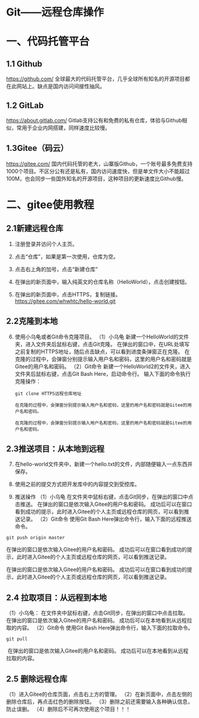 # Git——远程仓库操作

# 一、代码托管平台

## 1.1 Github
https://github.com/
全球最大的代码托管平台，几乎全球所有知名的开源项目都在此网站上。缺点是国内访问间接性抽风。

## 1.2 GitLab
https://about.gitlab.com/
Gitlab支持公有和免费的私有仓库，体验与Github相似，常用于企业内网搭建，同样速度比较慢。

## 1.3Gitee（码云）
https://gitee.com/
国内代码托管的老大，山寨版Github，一个账号最多免费支持1000个项目。不区分公有还是私有，国内访问速度快，但是单文件大小不能超过100M，也会同步一些国外知名的开源项目，这种项目的更新速度比Github慢。

# 二、gitee使用教程
## 2.1新建远程仓库

1. 注册登录并访问个人主页。

2. 点击“仓库”，如果是第一次使用，仓库为空。

3. 点击右上角的加号，点击“新建仓库”

4. 在弹出的新页面中，输入纯英文的仓库名称（HelloWorld），点击创建按钮。

5. 在弹出的新页面中，点击HTTPS，复制链接。
     https://gitee.com/whwhtc/hello-world.git

## 2.2克隆到本地

6. 使用小乌龟或者Git命令克隆项目。
     （1）小乌龟
       新建一个HelloWorld的文件夹，进入文件夹后鼠标右键，点击Git克隆。
       在弹出的窗口中，在URL处填写之前复制的HTTPS地址，随后点击缺点，可以看到进度条弹窗正在克隆。
       在克隆的过程中，会弹窗分别提示输入用户名和密码，这里的用户名和密码就是Gitee的用户名和密码。
       （2）Git命令
       新建一个HelloWorld2的文件夹，进入文件夹后鼠标右键，点击Git Bash Here，启动命令行。
       输入下面的命令执行克隆操作：

     ```
     git clone HTTPS远程仓库地址
     ```

       在克隆的过程中，会弹窗分别提示输入用户名和密码，这里的用户名和密码就是Gitee的用户名和密码。

       在克隆的过程中，会弹窗分别提示输入用户名和密码，这里的用户名和密码就是Gitee的用户名和密码。

## 2.3推送项目：从本地到远程

7. 在hello-world文件夹中，新建一个hello.txt的文件，内部随便输入一点东西并保存。

8. 使用之前的提交方式把开发库中的内容提交到受控库。

9. 推送操作
    （1）小乌龟
   在文件夹中鼠标右键，点击Git同步，在弹出的窗口中点击推送。
   在弹出的窗口是依次输入Gitee的用户名和密码。
   成功后可以在窗口看到成功的提示，此时进入Gitee的个人主页或远程仓库的网页，可以看到推送记录。
    （2）Git命令
   使用Git Bash Here弹出命令行，输入下面的远程推送命令。

  ```
  git push origin master
  ```

   在弹出的窗口是依次输入Gitee的用户名和密码。
   成功后可以在窗口看到成功的提示，此时进入Gitee的个人主页或远程仓库的网页，可以看到推送记录。

   在弹出的窗口是依次输入Gitee的用户名和密码。
   成功后可以在窗口看到成功的提示，此时进入Gitee的个人主页或远程仓库的网页，可以看到推送记录。

## 2.4 拉取项目：从远程到本地
（1）小乌龟：
	在文件夹中鼠标右键，点击Git同步，在弹出的窗口中点击拉取。
	在弹出的窗口是依次输入Gitee的用户名和密码。
	成功后可以在本地看到从远程拉取的内容。
（2）Git命令
	使用Git Bash Here弹出命令行，输入下面的拉取命令。

```
git pull
```

​	在弹出的窗口是依次输入Gitee的用户名和密码。
​	成功后可以在本地看到从远程拉取的内容。

## 2.5 删除远程仓库
（1）进入Gitee的仓库页面，点击右上方的管理。
（2）在新页面中，点击左侧的删除仓库后，再点击红色的删除按钮。
（3）删除之前还需要输入各种确认信息，防止误删。
（4）删除后不可再次使用这个项目！！！